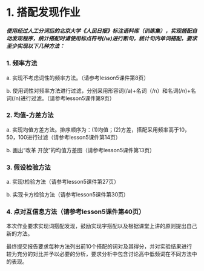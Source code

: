 # 1. 搭配发现作业

##### 使用经过人工分词后的北京大学《人民日报》标注语料库（训练集），实现搭配自动发现程序，统计搭配时请使用标点符号(/w)进行断句，统计句内单词搭配，要求至少实现以下几种方法：

    

### 1. 频率方法

a. 实现不考虑词性的频率方法。（请参考lesson5课件第8页）

b. 使用词性对频率方法进行过滤，分别采用形容词(/a)+名词（/n）和名词(/n)+名词(/n)进行过滤。（请参考lesson5课件第9页）

### 2. 均值-方差方法

a. 实现均值方差方法。排序顺序为：(1)均值；(2)方差，搭配采用频率高于10，50，100进行过滤（请参考lesson5课件第14页）

b. 画出“改革 开放”的均值方差图（请参考lesson5课件第13页）

### 3. 假设检验方法

a. 实现t检验方法（请参考lesson5课件第27页）

b. 实现卡方检验方法（请参考lesson5课件第30页）

### 4. 点对互信息方法（请参考lesson5课件第40页）

本次作业要求实现词搭配发现，鼓励实现字搭配以及根据课堂上讲的原则提出自己新的方法。

     

 最终提交报告要求每种方法列出前10个搭配的词对及其得分，并对实验结果进行较为充分的对比并予以必要的分析，要求分析中包含讨论高中低频词在不同方法中的表现。
